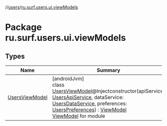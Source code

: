 //[users](../../index.md)/[ru.surf.users.ui.viewModels](index.md)

# Package ru.surf.users.ui.viewModels

## Types

| Name | Summary |
|---|---|
| [UsersViewModel](-users-view-model/index.md) | [androidJvm]<br>class [UsersViewModel](-users-view-model/index.md)@Injectconstructor(apiService: [UsersApiService](../ru.surf.users.services.apiService/-users-api-service/index.md), dataService: [UsersDataService](../ru.surf.users.services.dataService/-users-data-service/index.md), preferences: [UsersPreferences](../ru.surf.users.data.preferences/-users-preferences/index.md)) : [ViewModel](https://developer.android.com/reference/kotlin/androidx/lifecycle/ViewModel.html)<br>[ViewModel](https://developer.android.com/reference/kotlin/androidx/lifecycle/ViewModel.html) for module |
